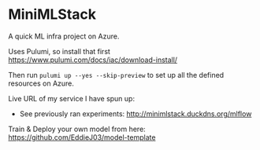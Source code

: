 # MiniMLStack

A quick ML infra project on Azure.

Uses Pulumi, so install that first https://www.pulumi.com/docs/iac/download-install/

Then run `pulumi up --yes --skip-preview` to set up all the defined resources on Azure.

Live URL of my service I have spun up: 
- See previously ran experiments: http://minimlstack.duckdns.org/mlflow

Train & Deploy your own model from here: https://github.com/EddieJ03/model-template
